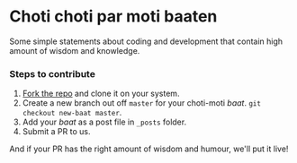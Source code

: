 Choti choti par moti baaten
===

Some simple statements about coding and development that contain high amount of wisdom and knowledge.


### Steps to contribute

1. [Fork the repo](https://help.github.com/articles/fork-a-repo) and clone it on your system.
2. Create a new branch out off `master` for your choti-moti *baat*. `git checkout new-baat master`.
3. Add your *baat* as a post file in `_posts` folder.
4. Submit a PR to us.

And if your PR has the right amount of wisdom and humour, we'll put it live!



